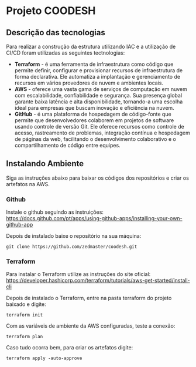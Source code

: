 # Projeto COODESH

## Descrição das tecnologias

Para realizar a construção da estrutura utilizando IAC e a utilização de CI/CD foram utilizadas as seguintes tectnologias:

* **Terraform** - é uma ferramenta de infraestrutura como código que permite definir, configurar e provisionar recursos de infraestrutura de forma declarativa. Ele automatiza a implantação e gerenciamento de recursos em vários provedores de nuvem e ambientes locais.
* **AWS** - oferece uma vasta gama de serviços de computação em nuvem com escalabilidade, confiabilidade e segurança. Sua presença global garante baixa latência e alta disponibilidade, tornando-a uma escolha ideal para empresas que buscam inovação e eficiência na nuvem.
* **GitHub** - é uma plataforma de hospedagem de código-fonte que permite que desenvolvedores colaborem em projetos de software usando controle de versão Git. Ele oferece recursos como controle de acesso, rastreamento de problemas, integração contínua e hospedagem de páginas da web, facilitando o desenvolvimento colaborativo e o compartilhamento de código entre equipes.


## Instalando Ambiente

Siga as instruções abaixo para baixar os códigos dos repositórios e criar os artefatos na AWS.


### Github

Instale o github seguindo as instruições: https://docs.github.com/pt/apps/using-github-apps/installing-your-own-github-app

Depois de instalado baixe o repositório na sua máquina:
```
git clone https://github.com/zedmaster/coodesh.git
```


### Terraform

Para instalar o Terraform utilize as instruções do site oficial: https://developer.hashicorp.com/terraform/tutorials/aws-get-started/install-cli


Depois de instalado o Terraform, entre na pasta terraform do projeto baixado e digite:
```
terraform init
```

Com as variáveis de ambiente da AWS configuradas, teste a conexão:
```
terraform plan
```

Caso tudo ocorra bem, para criar os artefatos digite:
```
terraform apply -auto-approve 
```